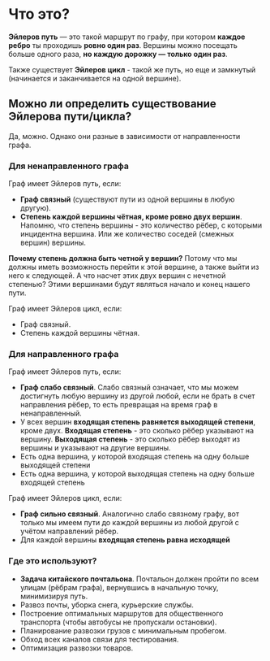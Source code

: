# Что это?
**Эйлеров путь** — это такой маршрут по графу, при котором **каждое ребро** ты проходишь **ровно один раз**. Вершины можно посещать больше одного раза, **но каждую дорожку — только один раз**.

Также существует **Эйлеров цикл** - такой же путь, но еще и замкнутый (начинается и заканчивается на одной вершине).

## Можно ли определить существование Эйлерова пути/цикла?

Да, можно. Однако они разные в зависимости от направленности графа.

### Для ненаправленного графа
Граф имеет Эйлеров путь, если:
- **Граф связный** (существуют пути из одной вершины в любую другую).
- **Степень каждой вершины чётная, кроме ровно двух вершин**. Напомню, что степень вершины - это количество рёбер, с которыми инцидентна вершина. Или же количество соседей (смежных вершин) вершины.

**Почему степень должна быть четной у вершин?** Потому что мы должны иметь возможность перейти к этой вершине, а также выйти из него к следующей. 
А что насчет этих двух вершин с нечетной степенью? Этими вершинами будут являться начало и конец нашего пути.

Граф имеет Эйлеров цикл, если:
- Граф связный.
- Степень каждой вершины чётная.

### Для направленного графа
Граф имеет Эйлеров путь, если:
- **Граф слабо связный**. Слабо связный означает, что мы можем достигнуть любую вершину из другой любой, если не брать в счет направления рёбер, то есть превращая на время граф в ненаправленный.
- У всех вершин **входящая степень равняется  выходящей степени**, кроме двух. **Входящая степень** - это сколько рёбер указывают на вершину. **Выходящая степень** - это сколько рёбер выходят из вершины и указывают на другие вершины.
- Есть одна вершина, у которой входящая степень на одну больше выходящей степени
- Есть одна вершина, у которой выходящая степень на одну больше входящей степень

Граф имеет Эйлеров цикл, если:
- **Граф сильно связный**. Аналогично слабо связному графу, вот только мы имеем пути до каждой вершины из любой другой с учётом направлений рёбер.
- Для каждой вершины **входящая степень равна исходящей**

### Где это используют?
- **Задача китайского почтальона**. Почтальон должен пройти по всем улицам (рёбрам графа), вернувшись в начальную точку, минимизируя путь.  
- Развоз почты, уборка снега, курьерские службы.  
- Построение оптимальных маршрутов для общественного транспорта (чтобы автобусы не пропускали остановки).  
- Планирование развозки грузов с минимальным пробегом.  
- Обход всех каналов связи для тестирования.  
- Оптимизация развозки товаров.  

